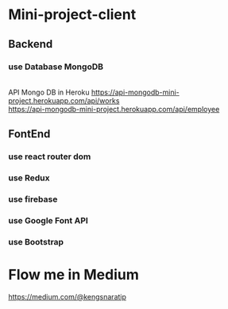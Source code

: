 # Mini-project-client
## Backend
### use Database MongoDB
</br> API Mongo DB in Heroku
https://api-mongodb-mini-project.herokuapp.com/api/works  </br>
https://api-mongodb-mini-project.herokuapp.com/api/employee </br>
## FontEnd
### use react router dom
### use Redux
### use firebase
### use Google Font API
### use Bootstrap
# Flow me in Medium
https://medium.com/@kengsnaratip

